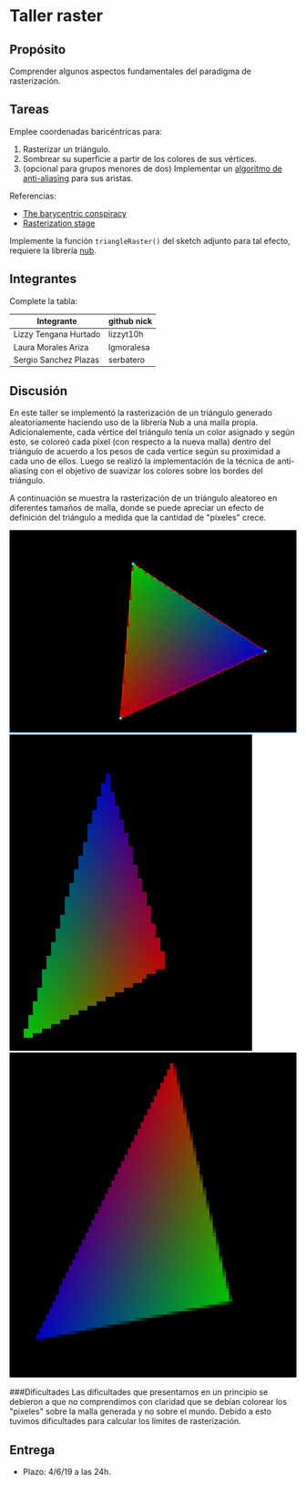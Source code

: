 # Taller raster

## Propósito

Comprender algunos aspectos fundamentales del paradigma de rasterización.

## Tareas

Emplee coordenadas baricéntricas para:

1. Rasterizar un triángulo.
2. Sombrear su superficie a partir de los colores de sus vértices.
3. (opcional para grupos menores de dos) Implementar un [algoritmo de anti-aliasing](https://www.scratchapixel.com/lessons/3d-basic-rendering/rasterization-practical-implementation/rasterization-practical-implementation) para sus aristas.

Referencias:

* [The barycentric conspiracy](https://fgiesen.wordpress.com/2013/02/06/the-barycentric-conspirac/)
* [Rasterization stage](https://www.scratchapixel.com/lessons/3d-basic-rendering/rasterization-practical-implementation/rasterization-stage)

Implemente la función ```triangleRaster()``` del sketch adjunto para tal efecto, requiere la librería [nub](https://github.com/nakednous/nub/releases).

## Integrantes

Complete la tabla:

| Integrante | github nick |
|------------|-------------|
| Lizzy Tengana Hurtado | lizzyt10h |
| Laura Morales Ariza | lgmoralesa |
| Sergio Sanchez Plazas | serbatero |

## Discusión

En este taller se implementó la rasterización de un triángulo generado aleatoriamente haciendo uso de la librería Nub a una malla propia. Adicionalemente, cada vértice del triángulo tenía un color asignado y según esto, se coloreó cada pixel (con respecto a la nueva malla) dentro del triángulo de acuerdo a los pesos de cada vertice según su proximidad a cada uno de ellos. Luego se realizó la implementación de la técnica de anti-aliasing con el objetivo de suavizar los colores sobre los bordes del triángulo.

A continuación se muestra la rasterización de un triángulo aleatoreo en diferentes tamaños de malla, donde se puede apreciar un efecto de definición del triángulo a medida que la cantidad de "píxeles" crece.

![raster3](./raster_ws/images/raster3.PNG)
![raster2](./raster_ws/images/Sin.PNG)
![raster1](./raster_ws/images/Anti.PNG)

###Dificultades
Las dificultades que presentamos en un principio se debieron a que no comprendimos con claridad que se debían colorear los "pixeles" sobre la malla generada y no sobre el mundo. Debido a esto tuvimos dificultades para calcular los límites de rasterización.

## Entrega

* Plazo: 4/6/19 a las 24h.
